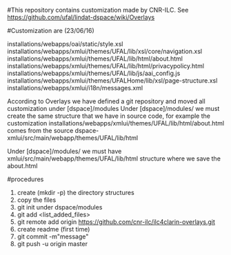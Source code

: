 #This repository contains customization made by CNR-ILC. See https://github.com/ufal/lindat-dspace/wiki/Overlays

#Customization are (23/06/16)

installations/webapps/oai/static/style.xsl
installations/webapps/xmlui/themes/UFAL/lib/xsl/core/navigation.xsl
installations/webapps/xmlui/themes/UFAL/lib/html/about.html
installations/webapps/xmlui/themes/UFAL/lib/html/privacypolicy.html
installations/webapps/xmlui/themes/UFAL/lib/js/aai_config.js
installations/webapps/xmlui/themes/UFALHome/lib/xsl/page-structure.xsl
installations/webapps/xmlui/i18n/messages.xml

According to Overlays we have defined a git repository and moved all customization under [dspace]/modules
Under [dspace]/modules/ we must create the same structure that we have in source code, for example the customization 
installations/webapps/xmlui/themes/UFAL/lib/html/about.html comes from the source dspace-xmlui/src/main/webapp/themes/UFAL/lib/html

Under [dspace]/modules/ we must have xmlui/src/main/webapp/themes/UFAL/lib/html structure where we save the about.html

#procedures

1) create (mkdir -p) the directory structures
2) copy the files
3) git init under dspace/modules
4) git add <list_added_files>
5) git remote add origin https://github.com/cnr-ilc/ilc4clarin-overlays.git
6) create readme (first time)
7) git commit -m"message" 
8) git push -u origin master
